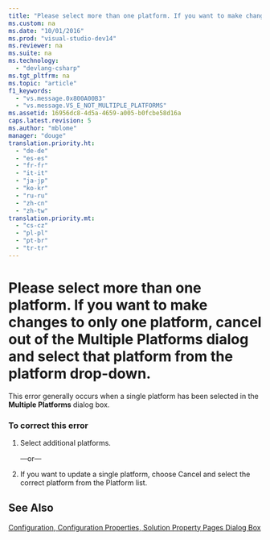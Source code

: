 ```yaml
---
title: "Please select more than one platform. If you want to make changes to only one platform, cancel out of the Multiple Platforms dialog and select that platform from the platform drop-down."
ms.custom: na
ms.date: "10/01/2016"
ms.prod: "visual-studio-dev14"
ms.reviewer: na
ms.suite: na
ms.technology: 
  - "devlang-csharp"
ms.tgt_pltfrm: na
ms.topic: "article"
f1_keywords: 
  - "vs.message.0x800A00B3"
  - "vs.message.VS_E_NOT_MULTIPLE_PLATFORMS"
ms.assetid: 16956dc8-4d5a-4659-a005-b0fcbe58d16a
caps.latest.revision: 5
ms.author: "mblome"
manager: "douge"
translation.priority.ht: 
  - "de-de"
  - "es-es"
  - "fr-fr"
  - "it-it"
  - "ja-jp"
  - "ko-kr"
  - "ru-ru"
  - "zh-cn"
  - "zh-tw"
translation.priority.mt: 
  - "cs-cz"
  - "pl-pl"
  - "pt-br"
  - "tr-tr"
---
```

# Please select more than one platform. If you want to make changes to only one platform, cancel out of the Multiple Platforms dialog and select that platform from the platform drop-down.
This error generally occurs when a single platform has been selected in the **Multiple Platforms** dialog box.  
  
### To correct this error  
  
1.  Select additional platforms.  
  
     —or—  
  
2.  If you want to update a single platform, choose Cancel and select the correct platform from the Platform list.  
  
## See Also  
 [Configuration, Configuration Properties, Solution Property Pages Dialog Box](http://msdn.microsoft.com/51d285ef-84a0-4a26-8ae1-c1aae9d81859)